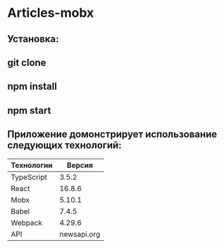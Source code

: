# Articles-mobx

Установка: 
---
git clone
---
npm install
---
npm start
---

Приложение домонстрирует использование следующих технологий:  
------------------
Технологии|Версия
----------|---------
TypeScript|3.5.2
React     |16.8.6
Mobx      |5.10.1
Babel     |7.4.5
Webpack   |4.29.6
API       |newsapi.org
